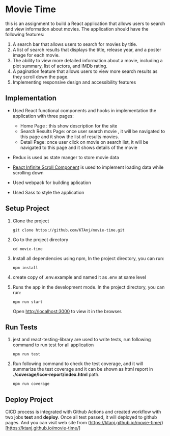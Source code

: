 # Movie Time

this is an assignment to build a React application that allows users to search and view information about movies. The application should have the following
features:

1. A search bar that allows users to search for movies by title.
2. A list of search results that displays the title, release year, and a poster
   image for each movie.
3. The ability to view more detailed information about a movie, including a
   plot summary, list of actors, and IMDb rating.
4. A pagination feature that allows users to view more search results as
   they scroll down the page.
5. Implementing responsive design and accessibility features

## Implementation

- Used React functional components and hooks in implementation the application with three pages:

  - Home Page : this show description for the site
  - Search Results Page: once user search movie , it will be navigated to this page and it show the list of results movies.
  - Detail Page: once user click on movie on search list, it will be navigated to this page and it shows details of the movie

- Redux is used as state manger to store movie data
- [React Infinite Scroll Component](https://www.npmjs.com/package/react-infinite-scroll-component) is used to implement loading data while scrolling down
- Used webpack for building aplication
- Used Sass to style the application

## Setup Project

1. Clone the project

   `git clone https://github.com/KTAnj/movie-time.git`

2. Go to the project directory

   `cd movie-time`

3. Install all dependencies using npm, In the project directory, you can run:

   `npm install`

4. create copy of .env.example and named it as .env at same level

5. Runs the app in the development mode. In the project directory, you can run:

   `npm run start`

   Open [http://localhost:3000](http://localhost:3000) to view it in the browser.

## Run Tests

1. jest and react-testing-library are used to write tests, run following command to run test for all application

   `npm run test`

2. Run following command to check the test coverage, and it will summarize the test coverage and it can be shown as html report in **./coverage/Icov-report/index.html** path.

   `npm run coverage`

## Deploy Project

CICD process is integrated with Github Actions and created workflow with two jobs **test** and **deploy**. Once all test passed, it will deployed to github pages. And you can visit web site from (https://ktanj.github.io/movie-time/)[https://ktanj.github.io/movie-time/]

